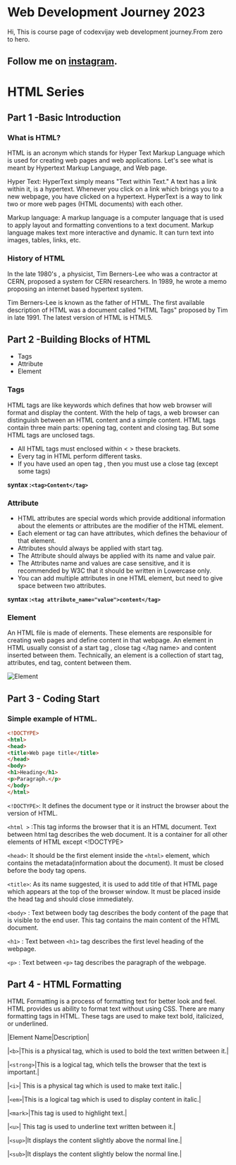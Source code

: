 # Web Development Journey 2023
Hi, This is course page of codexvijay web development journey.From zero to hero.
## Follow me on [instagram](https://www.instagram.com/codexvijay).

# HTML Series

## Part 1 -Basic Introduction
### What is HTML?
HTML is an acronym which stands for Hyper Text Markup Language which is used for creating web pages and web applications. Let's see what is meant by Hypertext Markup Language, and Web page.

Hyper Text: HyperText simply means "Text within Text." A text has a link within it, is a hypertext. Whenever you click on a link which brings you to a new webpage, you have clicked on a hypertext. HyperText is a way to link two or more web pages (HTML documents) with each other.

Markup language: A markup language is a computer language that is used to apply layout and formatting conventions to a text document. Markup language makes text more interactive and dynamic. It can turn text into images, tables, links, etc.

### History of HTML
In the late 1980's , a physicist, Tim Berners-Lee who was a contractor at CERN, proposed a system for CERN researchers. In 1989, he wrote a memo proposing an internet based hypertext system.

Tim Berners-Lee is known as the father of HTML. The first available description of HTML was a document called "HTML Tags" proposed by Tim in late 1991. The latest version of HTML is HTML5.

## Part 2 -Building Blocks of HTML
* Tags
* Attribute
* Element

### Tags
HTML tags are like keywords which defines that how web browser will format and display the content. With the help of tags, a web browser can distinguish between an HTML content and a simple content. HTML tags contain three main parts: opening tag, content and closing tag. But some HTML tags are unclosed tags.

* All HTML tags must enclosed within < > these brackets.
* Every tag in HTML perform different tasks.
* If you have used an open tag <tag>, then you must use a close tag </tag> (except some tags)

**syntax :`<tag>Content</tag>`**

### Attribute
* HTML attributes are special words which provide additional information about the elements or attributes are the modifier of the HTML element.
* Each element or tag can have attributes, which defines the behaviour of that element.
* Attributes should always be applied with start tag.
* The Attribute should always be applied with its name and value pair.
* The Attributes name and values are case sensitive, and it is recommended by W3C that it should be written in Lowercase only.
* You can add multiple attributes in one HTML element, but need to give space between two attributes.

**syntax :`<tag attribute_name="value">content</tag>`**

### Element
An HTML file is made of elements. These elements are responsible for creating web pages and define content in that webpage. An element in HTML usually consist of a start tag <tag name>, close tag </tag name> and content inserted between them. Technically, an element is a collection of start tag, attributes, end tag, content between them.

![Element](https://static.javatpoint.com/htmlpages/images/html-building-blocks.png)

## Part 3 - Coding Start

### Simple example of HTML.
```html
<!DOCTYPE>  
<html>  
<head>  
<title>Web page title</title>  
</head>  
<body>  
<h1>Heading</h1>  
<p>Paragraph.</p>  
</body>  
</html>
```
`<!DOCTYPE>`: It defines the document type or it instruct the browser about the version of HTML.

`<html >` :This tag informs the browser that it is an HTML document. Text between html tag describes the web document. It is a container for all other elements of HTML except <!DOCTYPE>

`<head>`: It should be the first element inside the `<html>` element, which contains the metadata(information about the document). It must be closed before the body tag opens.

`<title>`: As its name suggested, it is used to add title of that HTML page which appears at the top of the browser window. It must be placed inside the head tag and should close immediately.

`<body>` : Text between body tag describes the body content of the page that is visible to the end user. This tag contains the main content of the HTML document.

`<h1>` : Text between `<h1>` tag describes the first level heading of the webpage.

`<p>` : Text between `<p>` tag describes the paragraph of the webpage.

## Part 4 - HTML Formatting

HTML Formatting is a process of formatting text for better look and feel. HTML provides us ability to format text without using CSS. There are many formatting tags in HTML. These tags are used to make text bold, italicized, or underlined. 

|Element Name|Description|

|`<b>`|This is a physical tag, which is used to bold the text written between it.|

|`<strong>`|This is a logical tag, which tells the browser that the text is important.|

|`<i>`|	This is a physical tag which is used to make text italic.|

|`<em>`|This is a logical tag which is used to display content in italic.|

|`<mark>`|This tag is used to highlight text.|

|`<u>`|	This tag is used to underline text written between it.|

|`<sup>`|It displays the content slightly above the normal line.|

|`<sub>`|It displays the content slightly below the normal line.|